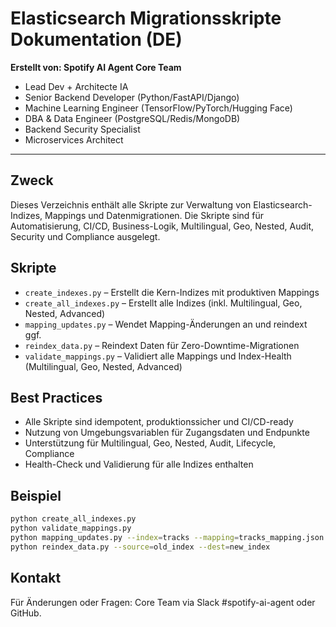 # Elasticsearch Migrationsskripte Dokumentation (DE)

**Erstellt von: Spotify AI Agent Core Team**
- Lead Dev + Architecte IA
- Senior Backend Developer (Python/FastAPI/Django)
- Machine Learning Engineer (TensorFlow/PyTorch/Hugging Face)
- DBA & Data Engineer (PostgreSQL/Redis/MongoDB)
- Backend Security Specialist
- Microservices Architect

---

## Zweck
Dieses Verzeichnis enthält alle Skripte zur Verwaltung von Elasticsearch-Indizes, Mappings und Datenmigrationen. Die Skripte sind für Automatisierung, CI/CD, Business-Logik, Multilingual, Geo, Nested, Audit, Security und Compliance ausgelegt.

## Skripte
- `create_indexes.py` – Erstellt die Kern-Indizes mit produktiven Mappings
- `create_all_indexes.py` – Erstellt alle Indizes (inkl. Multilingual, Geo, Nested, Advanced)
- `mapping_updates.py` – Wendet Mapping-Änderungen an und reindext ggf.
- `reindex_data.py` – Reindext Daten für Zero-Downtime-Migrationen
- `validate_mappings.py` – Validiert alle Mappings und Index-Health (Multilingual, Geo, Nested, Advanced)

## Best Practices
- Alle Skripte sind idempotent, produktionssicher und CI/CD-ready
- Nutzung von Umgebungsvariablen für Zugangsdaten und Endpunkte
- Unterstützung für Multilingual, Geo, Nested, Audit, Lifecycle, Compliance
- Health-Check und Validierung für alle Indizes enthalten

## Beispiel
```bash
python create_all_indexes.py
python validate_mappings.py
python mapping_updates.py --index=tracks --mapping=tracks_mapping.json
python reindex_data.py --source=old_index --dest=new_index
```

## Kontakt
Für Änderungen oder Fragen: Core Team via Slack #spotify-ai-agent oder GitHub.

